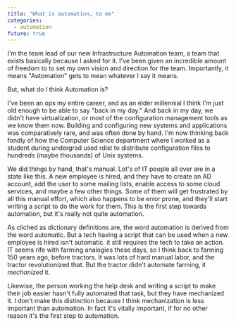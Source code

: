 ```yaml
---
title: "What is automation, to me"
categories:
  - automation
future: true
---
```


I'm the team lead of our new Infrastructure Automation team, a team that exists basically because I asked for it. I've been given an incredible amount of freedom to  to set my own vision and direction for the team. Importantly, it means "Automation" gets to mean whatever I say it means.

But, what do _I_ think Automation is?

I've been an ops my entire career, and as an elder millennial I think I'm just old enough to be able to say "back in my day."
And back in my day, we didn't have virtualization, or most of the configuration management tools as we know them now.
Building and configuring new systems and applications was comparatively rare, and was often done by hand.
I'm now thinking back fondly of how the Computer Science department where I worked as a student during undergrad used rdist to distribute configuration files to hundreds (maybe thousands) of Unix systems.

We did things by hand, that's manual.
Lot's of IT people all over are in a state like this.
A new employee is hired, and they have to create an AD account, add the user to some mailing lists, enable access to some cloud services, and maybe a few other things.
Some of them will get frustrated by all this manual effort, which also happens to be error prone, and they'll start writing a script to do the work for them.
This is the first step towards automation, but it's really not quite automation.

As cliched as dictionary definitions are, the word automation is derived from the word automatic.
But a tech having a script that can be used when a new employee is hired isn't automatic. it still requires the tech to take an action.
IT seems rife with farming analogies these days, so I think back to farming 150 years ago, before tractors.
It was lots of hard manual labor, and the tractor revolutionized that.
But the tractor didn't automate farming, it _mechanized_ it.

Likewise, the person working the help desk and writing a script to make their job easier hasn't fully automated that task, but they have mechanized it.
I don't make this distinction because I think mechanization is less important than automation. In fact it's vitally important, if for no other reason it's the first step to automation.
